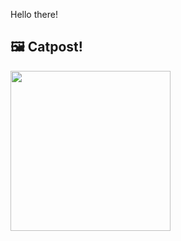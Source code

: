 Hello there!



## 🖼️ Catpost!

<sub>
    <img src="https://cdn2.thecatapi.com/images/68s.jpg" height="256">
</sub>

